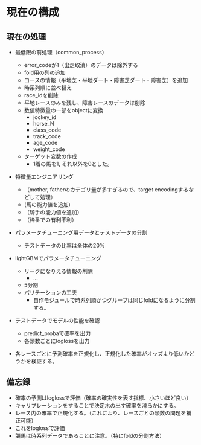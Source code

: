# 現在の構成

## 現在の処理
- 最低限の前処理（common_process）
  - error_codeが1（出走取消）のデータは除外する
  - fold用の列の追加
  - コースの情報（平地芝・平地ダート・障害芝ダート・障害芝）を追加
  - 時系列順に並べ替え
  - race_idを削除
  - 平地レースのみを残し、障害レースのデータは削除
  - 数値特徴量の一部をobjectに変換
    - jockey_id
    - horse_N
    - class_code
    - track_code
    - age_code
    - weight_code
  - ターゲット変数の作成
    - 1着の馬を1, それ以外を0とした。

- 特徴量エンジニアリング
  - （mother, fatherのカテゴリ量が多すぎるので、target encodingするなどして処理）
  -  (馬の能力値を追加)
  - （騎手の能力値を追加）
  - （枠番での有利不利）


- パラメータチューニング用データとテストデータの分割
  - テストデータの比率は全体の20%

- lightGBMでパラメータチューニング
  - リークになりえる情報の削除
    - ...
  - 5分割
  - バリテーションの工夫
    - 自作モジュールで時系列順かつグループは同じfoldになるように分割する。

- テストデータでモデルの性能を確認
  - predict_probaで確率を出力
  - 各頭数ごとにloglossを出力

- 各レースごとに予測確率を正規化し、正規化した確率がオッズより低いかどうかを検証する。


## 備忘録
- 確率の予測はloglossで評価（確率の確実性を表す指標、小さいほど良い）
- キャリブレーションをすることで決定木の出す確率を滑らかにする。
- レース内の確率で正規化する。（これにより、レースごとの頭数の問題を補正可能）
- これをloglossで評価
- 競馬は時系列データであることに注意。（特にfoldの分割方法）
